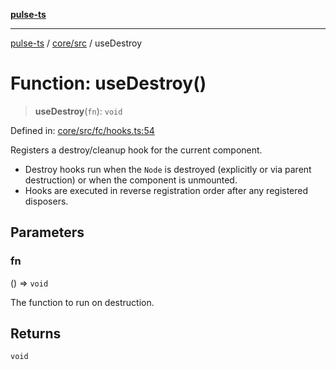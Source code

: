 [**pulse-ts**](../../../README.md)

***

[pulse-ts](../../../README.md) / [core/src](../README.md) / useDestroy

# Function: useDestroy()

> **useDestroy**(`fn`): `void`

Defined in: [core/src/fc/hooks.ts:54](https://github.com/jlehett/pulse-ts/blob/95f7e0ab0aafbcd2aad691251c554317b3dfe19c/packages/core/src/fc/hooks.ts#L54)

Registers a destroy/cleanup hook for the current component.

- Destroy hooks run when the `Node` is destroyed (explicitly or via parent destruction) or when the component is unmounted.
- Hooks are executed in reverse registration order after any registered disposers.

## Parameters

### fn

() => `void`

The function to run on destruction.

## Returns

`void`
